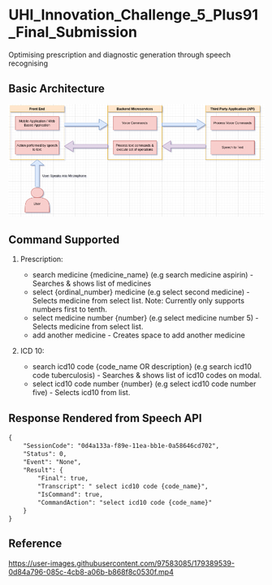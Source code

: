 # UHI_Innovation_Challenge_5_Plus91_Final_Submission
 Optimising prescription and diagnostic generation through speech recognising
 
## Basic Architecture

![alt text](https://github.com/saurabhrc15/UHI_Innovation_Challenge_5_Plus91_Final_Submission/blob/main/img/SpeechToTextArchitecture.png?raw=true)

## Command Supported

1. Prescription:
    - search medicine {medicine_name} (e.g search medicine aspirin) - Searches & shows list of medicines
    - select {ordinal_number} medicine (e.g select second medicine) - Selects medicine from select list.  Note: Currently only supports numbers first to tenth.
    - select medicine number {number} (e.g select medicine number 5) - Selects medicine from select list.
    - add another medicine - Creates space to add another medicine

2. ICD 10:
    - search icd10 code {code_name OR description} (e.g search icd10 code tuberculosis) - Searches & shows list of icd10 codes on modal.
    - select icd10 code number {number} (e.g select icd10 code number five) - Selects icd10 from list.

## Response Rendered from Speech API

```
{
    "SessionCode": "0d4a133a-f89e-11ea-bb1e-0a58646cd702",
    "Status": 0,
    "Event": "None",
    "Result": {
        "Final": true,
        "Transcript": " select icd10 code {code_name}",
        "IsCommand": true,
        "CommandAction": "select icd10 code {code_name}"
    }
}
```

## Reference

https://user-images.githubusercontent.com/97583085/179389539-0d84a796-085c-4cb8-a06b-b868f8c0530f.mp4





